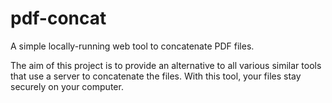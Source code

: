 # pdf-concat

A simple locally-running web tool to concatenate PDF files.

The aim of this project is to provide an alternative to all various similar tools that use a server to concatenate the files. With this tool, your files stay securely on your computer.
